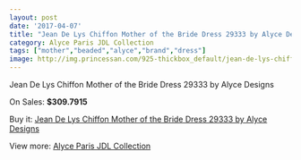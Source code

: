 ```yaml
---
layout: post
date: '2017-04-07'
title: "Jean De Lys Chiffon Mother of the Bride Dress 29333 by Alyce Designs"
category: Alyce Paris JDL Collection
tags: ["mother","beaded","alyce","brand","dress"]
image: http://img.princessan.com/925-thickbox_default/jean-de-lys-chiffon-mother-of-the-bride-dress-29333-by-alyce-designs.jpg
---
```

Jean De Lys Chiffon Mother of the Bride Dress 29333 by Alyce Designs

On Sales: **$309.7915**
<a href="https://www.princessan.com/en/alyce-paris-jdl-collection/435-jean-de-lys-chiffon-mother-of-the-bride-dress-29333-by-alyce-designs.html"><amp-img layout="responsive" width="600" height="600" src="//img.princessan.com/925-thickbox_default/jean-de-lys-chiffon-mother-of-the-bride-dress-29333-by-alyce-designs.jpg" alt="Jean De Lys Chiffon Mother of the Bride Dress 29333 by Alyce Designs 0" /></a>
<a href="https://www.princessan.com/en/alyce-paris-jdl-collection/435-jean-de-lys-chiffon-mother-of-the-bride-dress-29333-by-alyce-designs.html"><amp-img layout="responsive" width="600" height="600" src="//img.princessan.com/927-thickbox_default/jean-de-lys-chiffon-mother-of-the-bride-dress-29333-by-alyce-designs.jpg" alt="Jean De Lys Chiffon Mother of the Bride Dress 29333 by Alyce Designs 1" /></a>
<a href="https://www.princessan.com/en/alyce-paris-jdl-collection/435-jean-de-lys-chiffon-mother-of-the-bride-dress-29333-by-alyce-designs.html"><amp-img layout="responsive" width="600" height="600" src="//img.princessan.com/926-thickbox_default/jean-de-lys-chiffon-mother-of-the-bride-dress-29333-by-alyce-designs.jpg" alt="Jean De Lys Chiffon Mother of the Bride Dress 29333 by Alyce Designs 2" /></a>

Buy it: [Jean De Lys Chiffon Mother of the Bride Dress 29333 by Alyce Designs](https://www.princessan.com/en/alyce-paris-jdl-collection/435-jean-de-lys-chiffon-mother-of-the-bride-dress-29333-by-alyce-designs.html "Jean De Lys Chiffon Mother of the Bride Dress 29333 by Alyce Designs")

View more: [Alyce Paris JDL Collection](https://www.princessan.com/en/7-alyce-paris-jdl-collection "Alyce Paris JDL Collection")